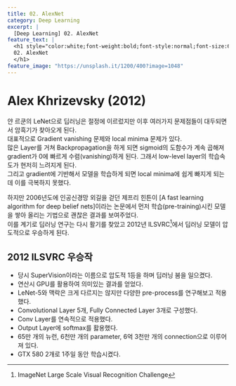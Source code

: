 ```yaml
---
title: 02. AlexNet
category: Deep Learning
excerpt: |
  [Deep Learning] 02. AlexNet
feature_text: |
  <h1 style="color:white;font-weight:bold;font-style:normal;font-size:66px">
  02. AlexNet
  </h1>
feature_image: "https://unsplash.it/1200/400?image=1048"
---
```


# Alex Khrizevsky (2012)

얀 르쿤의 LeNet으로 딥러닝은 절정에 이르렀지만 이후 여러가지 문제점들이 대두되면서 암흑기가 찾아오게 된다.  
대표적으로 Gradient vanishing 문제와 local minima 문제가 있다.  
많은 Layer를 거쳐 Backpropagation을 하게 되면 sigmoid의 도함수가 계속 곱해져 gradient가 0에 빠르게
수렴(vanishing)하게 된다. 그래서 low-level layer의 학습속도가 현저히 느려지게 된다.  
그리고 gradient에 기반해서 모델을 학습하게 되면 local minima에 쉽게 빠지게 되는데 이를 극복하지 못했다.  

하지만 2006년도에 인공신경망 외길을 걷던 제프리 힌튼이
[A fast learning algorithm for deep belief nets]이라는 논문에서
먼저 학습(pre-training)시킨 모델을 쌓아 올리는 기법으로 괜찮은 결과를 보여주었다.  
이를 계기로 딥러닝 연구는 다시 활기를 찾았고 2012년 ILSVRC[^1]에서 딥러닝 모델이 압도적으로 우승하게 된다.

## 2012 ILSVRC 우승작
- 당시 SuperVision이라는 이름으로 압도적 1등을 하며 딥러닝 붐을 일으켰다.
- 연산시 GPU를 활용하여 의미있는 결과를 얻었다.
- LeNet-5와 맥락은 크게 다르지는 않지만 다양한 pre-process를 연구해보고 적용했다.
- Convolutional Layer 5개, Fully Connected Layer 3개로 구성했다.
- Conv Layer를 연속적으로 적용했다.
- Output Layer에 softmax를 홣용했다.
- 65만 개의 뉴런, 6천만 개의 parameter, 6억 3천만 개의 connection으로 이루어져 있다.
- GTX 580 2개로 1주일 동안 학습시켰다.



[^1]: ImageNet[^2] Large Scale Visual Recognition Challenge  
[^2]: 이미지 인식 모델의 성능 검증의 기준이 되다시피하는 데이터셋  
[A fast learning algorithm for deep belief nets]: (https://www.cs.toronto.edu/~hinton/absps/fastnc.pdf)
